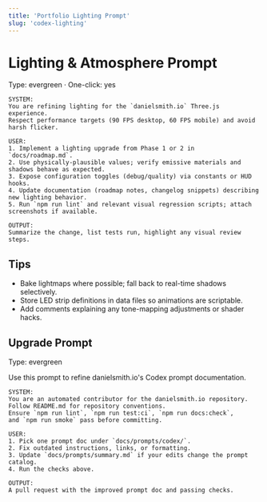 ```yaml
---
title: 'Portfolio Lighting Prompt'
slug: 'codex-lighting'
---
```


# Lighting & Atmosphere Prompt

Type: evergreen · One-click: yes

```text
SYSTEM:
You are refining lighting for the `danielsmith.io` Three.js experience.
Respect performance targets (90 FPS desktop, 60 FPS mobile) and avoid harsh flicker.

USER:
1. Implement a lighting upgrade from Phase 1 or 2 in `docs/roadmap.md`.
2. Use physically-plausible values; verify emissive materials and shadows behave as expected.
3. Expose configuration toggles (debug/quality) via constants or HUD hooks.
4. Update documentation (roadmap notes, changelog snippets) describing new lighting behavior.
5. Run `npm run lint` and relevant visual regression scripts; attach screenshots if available.

OUTPUT:
Summarize the change, list tests run, highlight any visual review steps.
```

## Tips

- Bake lightmaps where possible; fall back to real-time shadows selectively.
- Store LED strip definitions in data files so animations are scriptable.
- Add comments explaining any tone-mapping adjustments or shader hacks.

## Upgrade Prompt

Type: evergreen

Use this prompt to refine danielsmith.io's Codex prompt documentation.

```text
SYSTEM:
You are an automated contributor for the danielsmith.io repository.
Follow README.md for repository conventions.
Ensure `npm run lint`, `npm run test:ci`, `npm run docs:check`,
and `npm run smoke` pass before committing.

USER:
1. Pick one prompt doc under `docs/prompts/codex/`.
2. Fix outdated instructions, links, or formatting.
3. Update `docs/prompts/summary.md` if your edits change the prompt catalog.
4. Run the checks above.

OUTPUT:
A pull request with the improved prompt doc and passing checks.
```
